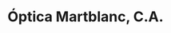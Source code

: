 ---
title: "Óptica Martblanc, C.A."
url: /ciudad-guayana-puerto-ordaz/optica-martblanc-c-a/
shop: Optiker
---